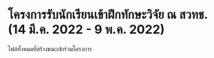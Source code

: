 # โครงการรับนักเรียนเข้าฝึกทักษะวิจัย ณ สวทช. (14 มี.ค. 2022 - 9 พ.ค. 2022)
ไฟล์ทั้งหมดที่สร้างขณะเข้าร่วมโครงการ
